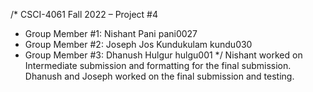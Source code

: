 /* CSCI-4061 Fall 2022 – Project #4
 * Group Member #1: Nishant Pani pani0027
 * Group Member #2: Joseph Jos Kundukulam kundu030
 * Group Member #3: Dhanush Hulgur hulgu001 */
 Nishant worked on Intermediate submission and formatting for the final submission.
Dhanush and Joseph worked on the final submission and testing.
 
